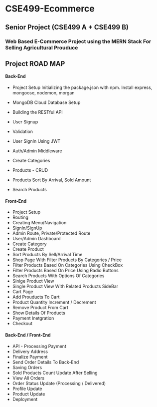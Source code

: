 # CSE499-Ecommerce

## Senior Project (CSE499 A + CSE499 B)
### **Web Based E-Commerce Project using the MERN Stack For Selling Agricultural Prouduce**

## Project ROAD MAP
#### Back-End
* Project Setup
Initializing the package.json with npm. Install express, mongoose, nodemon, morgan

* MongoDB Cloud Database Setup
* Building the RESTful API
* User Signup
* Validation
* User SignIn Using JWT
* Auth/Admin Middleware
* Create Categories
* Products - CRUD
* Products Sort By Arrival, Sold Amount
* Search Products

#### Front-End
* Project Setup
* Routing
* Creating Menu/Navigation
* SignIn/SignUp
* Admin Route, Private/Protected Route
* User/Admin Dashboard
* Create Category
* Create Product
* Sort Products By Sell/Arrival Time
* Shop Page With Filter Products By Categories / Price
* Filter Products Based On Categories Using CheckBox
* Filter Products Based On Price Using Radio Buttons
* Search Products With Options Of Categories
* Sinlge Product View
* Single Product View With Related Products SideBar
* Cart Page
* Add Prouducts To Cart
* Product Quantity Increment / Decrement
* Remove Product From Cart
* Show Details Of Products
* Payment Inetgration
* Checkout

#### Back-End / Front-End
* API - Processing Payment
* Delivery Address
* Finalize Payment
* Send Order Details To Back-End
* Saving Orders
* Sold Products Count Update After Selling
* View All Orders
* Order Status Update (Processing / Delivered)
* Profile Update
* Product Update
* Deployment

